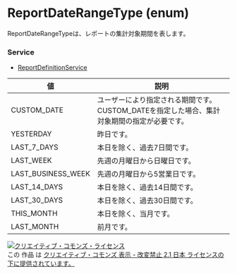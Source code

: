 # ReportDateRangeType (enum)
ReportDateRangeTypeは、レポートの集計対象期間を表します。
### Service
+ [ReportDefinitionService](../services/ReportDefinitionService.md)

| 値 | 説明 | 
|---|---|
| CUSTOM_DATE| ユーザーにより指定される期間です。CUSTOM_DATEを指定した場合、集計対象期間の指定が必要です。 |
| YESTERDAY| 昨日です。 |
| LAST_7_DAYS| 本日を除く、過去7日間です。 |
| LAST_WEEK| 先週の月曜日から日曜日です。 |
| LAST_BUSINESS_WEEK| 先週の月曜日から5営業日です。 |
| LAST_14_DAYS| 本日を除く、過去14日間です。 |
| LAST_30_DAYS| 本日を除く、過去30日間です。 |
| THIS_MONTH| 本日を除く、当月です。 |
| LAST_MONTH| 前月です。 |
<a rel="license" href="http://creativecommons.org/licenses/by-nd/2.1/jp/"><img alt="クリエイティブ・コモンズ・ライセンス" style="border-width:0" src="https://i.creativecommons.org/l/by-nd/2.1/jp/88x31.png" /></a><br />この 作品 は <a rel="license" href="http://creativecommons.org/licenses/by-nd/2.1/jp/">クリエイティブ・コモンズ 表示 - 改変禁止 2.1 日本 ライセンスの下に提供されています。</a>
